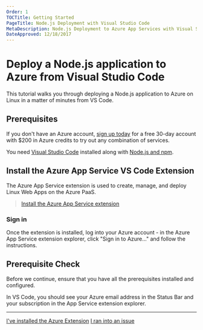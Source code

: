 ```yaml
---
Order: 1
TOCTitle: Getting Started
PageTitle: Node.js Deployment with Visual Studio Code
MetaDescription: Node.js Deployment to Azure App Services with Visual Studio Code
DateApproved: 12/18/2017
---
```


# Deploy a Node.js application to Azure from Visual Studio Code

This tutorial walks you through deploying a Node.js application to Azure on
Linux in a matter of minutes from VS Code.

## Prerequisites

If you don't have an Azure account, [sign up today](https://azure.microsoft.com/en-us/free/?utm_source=campaign&utm_campaign=vscode-tutorial-node-git&mktingSource=vscode-tutorial-node-git)
for a free 30-day account with $200 in Azure credits to try out any combination
of services.

You need [Visual Studio Code](https://code.visualstudio.com/) installed along
with [Node.js and npm](https://nodejs.org/en/download).

## Install the Azure App Service VS Code Extension

The Azure App Service extension is used to create, manage, and deploy Linux Web
Apps on the Azure PaaS.

> [Install the Azure App Service extension](https://marketplace.visualstudio.com/items?itemName=ms-azuretools.vscode-azureappservice)

### Sign in

Once the extension is installed, log into your Azure account - in the Azure App
Service extension explorer, click "Sign in to Azure..." and follow the
instructions.

## Prerequisite Check

Before we continue, ensure that you have all the prerequisites installed and
configured.

In VS Code, you should see your Azure email address in the Status Bar and your
subscription in the App Service extension explorer.

----

<a class="tutorial-next-btn" href="/tutorials/nodejs-deployment-azureappservice/create-app">I've installed the Azure Extension</a>
<a class="tutorial-feedback-btn" onclick="reportIssue('node-deployment-azureappservice', 'getting-started')" href="javascript:void(0)">I ran into an issue</a>
